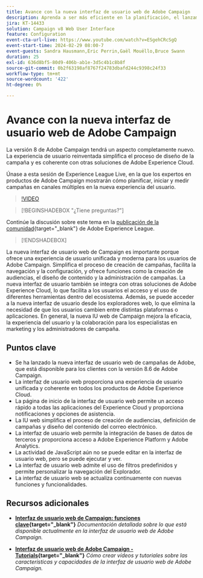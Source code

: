 ```yaml
---
title: Avance con la nueva interfaz de usuario web de Adobe Campaign
description: Aprenda a ser más eficiente en la planificación, el lanzamiento y la medición de estrategias de marketing entre canales, incluido el marketing por correo electrónico y el marketing en medios sociales mediante la nueva interfaz de usuario web de Adobe Campaign.
jira: KT-14433
solution: Campaign v8 Web User Interface
feature: Configuration
event-cta-url-live: https://www.youtube.com/watch?v=ESgehCRcSgQ
event-start-time: 2024-02-29 08:00-7
event-guests: Sandra Hausmann,Eric Perrin,Gaël Mouëllo,Bruce Swann
duration: 25
exl-id: 636d8bf5-80d9-406b-ab1e-3d5c4b1c8b8f
source-git-commit: 0b2f63198af8767f24783dbafd244c9398c24f33
workflow-type: tm+mt
source-wordcount: '422'
ht-degree: 0%

---
```


# Avance con la nueva interfaz de usuario web de Adobe Campaign

La versión 8 de Adobe Campaign tendrá un aspecto completamente nuevo. La experiencia de usuario reinventada simplifica el proceso de diseño de la campaña y es coherente con otras soluciones de Adobe Experience Cloud.

Únase a esta sesión de Experience League Live, en la que los expertos en productos de Adobe Campaign mostrarán cómo planificar, iniciar y medir campañas en canales múltiples en la nueva experiencia del usuario.

>[!VIDEO](https://video.tv.adobe.com/v/3427258/?quality=12&learn=on)

>[!BEGINSHADEBOX &quot;¿Tiene preguntas?&quot;]

Continúe la discusión sobre este tema en la [publicación de la comunidad](https://experienceleaguecommunities.adobe.com/t5/adobe-campaign-classic/experience-league-live-post-session-discussion-leaping-ahead/m-p/656893?profile.language=es#M2671){target="_blank"} de Adobe Experience League.

>[!ENDSHADEBOX]

La nueva interfaz de usuario web de Campaign es importante porque ofrece una experiencia de usuario unificada y moderna para los usuarios de Adobe Campaign. Simplifica el proceso de creación de campañas, facilita la navegación y la configuración, y ofrece funciones como la creación de audiencias, el diseño de contenido y la administración de campañas. La nueva interfaz de usuario también se integra con otras soluciones de Adobe Experience Cloud, lo que facilita a los usuarios el acceso y el uso de diferentes herramientas dentro del ecosistema. Además, se puede acceder a la nueva interfaz de usuario desde los exploradores web, lo que elimina la necesidad de que los usuarios cambien entre distintas plataformas o aplicaciones. En general, la nueva IU web de Campaign mejora la eficacia, la experiencia del usuario y la colaboración para los especialistas en marketing y los administradores de campaña.

## Puntos clave

* Se ha lanzado la nueva interfaz de usuario web de campañas de Adobe, que está disponible para los clientes con la versión 8.6 de Adobe Campaign.
* La interfaz de usuario web proporciona una experiencia de usuario unificada y coherente en todos los productos de Adobe Experience Cloud.
* La página de inicio de la interfaz de usuario web permite un acceso rápido a todas las aplicaciones del Experience Cloud y proporciona notificaciones y opciones de asistencia.
* La IU web simplifica el proceso de creación de audiencias, definición de campañas y diseño del contenido del correo electrónico.
* La interfaz de usuario web permite la integración de bases de datos de terceros y proporciona acceso a Adobe Experience Platform y Adobe Analytics.
* La actividad de JavaScript aún no se puede editar en la interfaz de usuario web, pero se puede ejecutar y ver.
* La interfaz de usuario web admite el uso de filtros predefinidos y permite personalizar la navegación del Explorador.
* La interfaz de usuario web se actualiza continuamente con nuevas funciones y funcionalidades.


## Recursos adicionales

* **[Interfaz de usuario web de Campaign: funciones clave](https://experienceleague.adobe.com/docs/campaign-web/v8/whats-new.html?lang=es){target="_blank"}**
  *Documentación detallada sobre lo que está disponible actualmente en la interfaz de usuario web de Adobe Campaign.*

* **[Interfaz de usuario web de Adobe Campaign - Tutorials](https://experienceleague.adobe.com/docs/campaign-web-learn/tutorials/overview.html?lang=es){target="_blank"}**
  *Cómo crear vídeos y tutoriales sobre las características y capacidades de la interfaz de usuario web de Adobe Campaign.*

